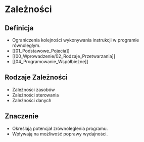 # Zależności

## Definicja
- Ograniczenia kolejności wykonywania instrukcji w programie równoległym.
- [[01_Podstawowe_Pojecia]]
- [[00_Wprowadzenie/02_Rodzaje_Przetwarzania]]
- [[04_Programowanie_Współbieżne]]

## Rodzaje Zależności
- Zależności zasobów
- Zależności sterowania
- Zależności danych

## Znaczenie
- Określają potencjał zrównoleglenia programu.
- Wpływają na możliwość poprawy wydajności.
